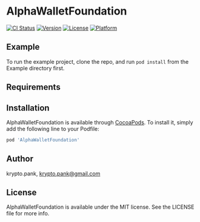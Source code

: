 # AlphaWalletFoundation

[![CI Status](https://img.shields.io/travis/vladyslav-iosdev/AlphaWalletFoundation.svg?style=flat)](https://travis-ci.org/vladyslav-iosdev/AlphaWalletFoundation)
[![Version](https://img.shields.io/cocoapods/v/AlphaWalletFoundation.svg?style=flat)](https://cocoapods.org/pods/AlphaWalletFoundation)
[![License](https://img.shields.io/cocoapods/l/AlphaWalletFoundation.svg?style=flat)](https://cocoapods.org/pods/AlphaWalletFoundation)
[![Platform](https://img.shields.io/cocoapods/p/AlphaWalletFoundation.svg?style=flat)](https://cocoapods.org/pods/AlphaWalletFoundation)

## Example

To run the example project, clone the repo, and run `pod install` from the Example directory first.

## Requirements

## Installation

AlphaWalletFoundation is available through [CocoaPods](https://cocoapods.org). To install
it, simply add the following line to your Podfile:

```ruby
pod 'AlphaWalletFoundation'
```

## Author

krypto.pank, krypto.pank@gmail.com

## License

AlphaWalletFoundation is available under the MIT license. See the LICENSE file for more info.
